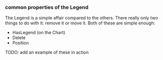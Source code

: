 ### common properties of the Legend

The Legend is a simple affair compared to the others.  There really only two things to do with it: remove it or move it.  Both of these are simple enough:

* HasLegend (on the Chart)
* Delete
* Position

TODO: add an example of these in action
